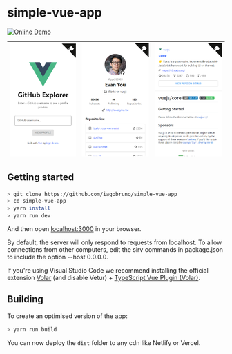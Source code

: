# simple-vue-app

[![Online Demo](https://img.shields.io/badge/Online-Demo-brightgreen.svg)](https://simple-vue-app-iagobruno.vercel.app/)

| ![](./public/images/home.png) | ![](./public/images/profile.png) | ![](./public/images/repo.png) |
| ----------------------------- | -------------------------------- | ----------------------------- |

## Getting started

```bash
> git clone https://github.com/iagobruno/simple-vue-app
> cd simple-vue-app
> yarn install
> yarn run dev
```

And then open [localhost:3000](http://localhost:3000) in your browser.

By default, the server will only respond to requests from localhost. To allow connections from other computers, edit the sirv commands in package.json to include the option --host 0.0.0.0.

If you're using Visual Studio Code we recommend installing the official extension [Volar](https://marketplace.visualstudio.com/items?itemName=johnsoncodehk.volar) (and disable Vetur) + [TypeScript Vue Plugin (Volar)](https://marketplace.visualstudio.com/items?itemName=johnsoncodehk.vscode-typescript-vue-plugin).

## Building

To create an optimised version of the app:

```bash
> yarn run build
```

You can now deploy the `dist` folder to any cdn like Netlify or Vercel.

